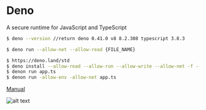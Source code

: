 # Deno

A secure runtime for JavaScript and TypeScript

```sh
$ deno --version //return deno 0.41.0 v8 8.2.308 typescript 3.8.3

$ deno run --allow-net --allow-read {FILE_NAME}

$ https://deno.land/std
$ deno install --allow-read --allow-run --allow-write --allow-net -f --unstable https://deno.land/x/denon@v2.2.0/denon.ts
$ denon run app.ts
$ denon run -allow-env -allow-net app.ts
```

[Manual](https://deno.land/manual.html)

![alt text](https://upload.wikimedia.org/wikipedia/commons/8/84/Deno.svg)
